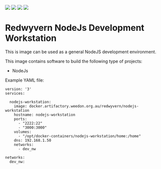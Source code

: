 ![](https://img.shields.io/docker/stars/redwyvern/nodejs-workstation.svg)
![](https://img.shields.io/docker/pulls/redwyvern/nodejs-workstation.svg)
![](https://img.shields.io/docker/automated/redwyvern/nodejs-workstation.svg)
[![](https://images.microbadger.com/badges/image/redwyvern/nodejs-workstation.svg)](https://microbadger.com/images/redwyvern/nodejs-workstation "Get your own image badge on microbadger.com")

Redwyvern NodeJs Development Workstation 
========================================

This is image can be used as a general NodeJS development environment.

This image contains software to build the following type of projects:
* NodeJs

Example YAML file:
```
version: '3'
services:

  nodejs-workstation:
    image: docker.artifactory.weedon.org.au/redwyvern/nodejs-workstation
    hostname: nodejs-workstation
    ports:
      - "2222:22"
      - "3000:3000"
    volumes:
      - "/opt/docker-containers/nodejs-workstation/home:/home"
    dns: 192.168.1.50
    networks:
      - dev_nw

networks:
  dev_nw:
```

